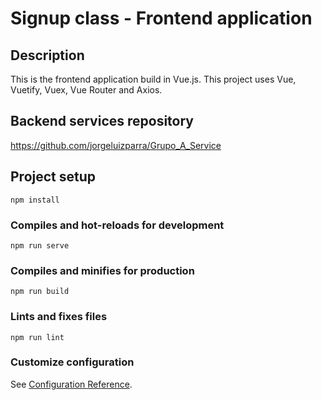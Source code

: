 # Signup class - Frontend application

## Description
This is the frontend application build in Vue.js. This project uses Vue, Vuetify, Vuex, Vue Router and Axios.

## Backend services repository
https://github.com/jorgeluizparra/Grupo_A_Service

## Project setup
```
npm install
```

### Compiles and hot-reloads for development
```
npm run serve
```

### Compiles and minifies for production
```
npm run build
```

### Lints and fixes files
```
npm run lint
```

### Customize configuration
See [Configuration Reference](https://cli.vuejs.org/config/).
